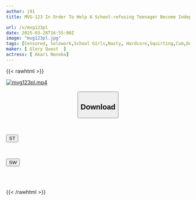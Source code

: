 ```yaml
---
author: j91
title: MVG-123 In Order To Help A School-refusing Teenager Become Independent, I Brainwashed Her Into Drinking Semen By Giving Her A Deep Throat Blowjob, And Now She's Going To School With An Ahegao Face On Her Face. Yukari Nono

url: /v/mvg123pl
date: 2025-03-28T16:55:00Z
image: "mvg123pl.jpg"
tags: [Censored, Solowork,School Girls,Nasty, Hardcore,Squirting,Cum,Deep Throating	]
maker: [ Glory Quest  ]
actress: [ Akari Nonoka]
---
```



{{< rawhtml >}}

<div class="video" data-videoid="KZgkkMplQAF08A6">
    <a href="javascript:;">
        <img src="/v/mvg123pl/mvg123pl.jpg" width="WIDTH" height="HEIGHT" alt="mvg123pl.mp4" loading="lazy">
    </a>
</div>

<script type="text/javascript" src="https://j91.asia/asset/on-demand-st.js"></script>

<br>
  <link rel="stylesheet" href="https://j91.asia/asset/bs5.css">
  
  <center>
  <button class="btn btn-primary" type="button" data-bs-toggle="collapse" data-bs-target=".multi-collapse" aria-expanded="false" aria-controls="multiCollapseExample1 multiCollapseExample2"><h2>Download</h2></button></center>
</p>
<div class="row">
  <div class="col">
    <div class="collapse multi-collapse" id="multiCollapseExample1">
      <div class="card card-body">
	      	      <br>
<div class="buttons">  
<p><a href="/v/mvg123pl/st.html" target="_blank"><button class="btn-hover color-3"><i class="fa fa-download"></i> ST</button></a></p></div>
    </div>
  </div>
</div>
  <div class="col">
    <div class="collapse multi-collapse" id="multiCollapseExample2">
      <div class="card card-body">
	      <br>
<div class="buttons">
<p><a href="/v/mvg123pl/sw.html" target="_blank"><button class="btn-hover color-2"><i class="fa fa-download"></i> SW</button></a></p></div>
<br><br>
      </div>
    </div>
  </div>
</div>

{{< /rawhtml >}}